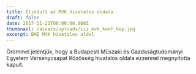 ```yaml
---
title: Elindult az MVK hivatalos oldala
draft: false
date: 2017-11-21T00:00:00.000Z
thumbnail: /assets/uploads/iii_mvk_konf_kep.jpg
excerpt: BME MVK hivatalos oldal
---
```

Örömmel jelentjük, hogy a Budapesti Műszaki és Gazdaságtudományi Egyetem Versenycsapat Közösség hivatalos oldala ezzennel megnyitotta kapuit.
